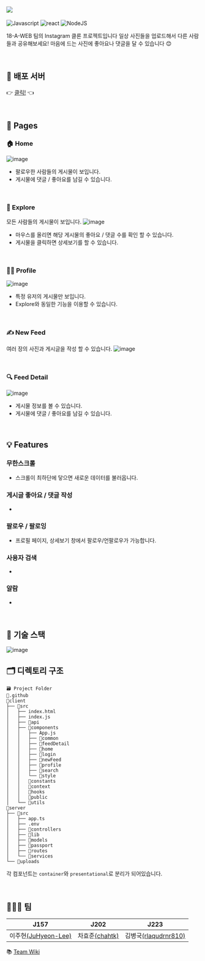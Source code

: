 # ![](https://user-images.githubusercontent.com/24909656/101751559-bdd1e900-3b13-11eb-99f0-a2ef6b92d70b.PNG)

![Javascript](https://img.shields.io/badge/javascript-ES6+-yellow?logo=javascript)
![react](https://img.shields.io/badge/react-17.0.1-9cf?logo=react)
![NodeJS](https://img.shields.io/badge/node.js-v12.18.2-green?logo=node.js)

18-A-WEB 팀의 Instagram 클론 프로젝트입니다
일상 사진들을 업로드해서 다른 사람들과 공유해보세요!
마음에 드는 사진에 좋아요나 댓글을 달 수 있습니다 😊

<br>

## 🚀 배포 서버

👉 [클릭!](http://118.67.128.232) 👈

<br>

## 📃 Pages

### 🏠 Home

![image](https://user-images.githubusercontent.com/39620410/101975970-3bb50200-3c84-11eb-945e-e56bb8e88717.png)

- 팔로우한 사람들의 게시물이 보입니다.
- 게시물에 댓글 / 좋아요를 남길 수 있습니다.

<br>

### 🧭 Explore

모든 사람들의 게시물이 보입니다.
![image](https://user-images.githubusercontent.com/39620410/101976111-6e132f00-3c85-11eb-8ea8-60156fa0893d.png)

- 마우스를 올리면 해당 게시물의 좋아요 / 댓글 수를 확인 할 수 있습니다.
- 게시물을 클릭하면 상세보기를 할 수 있습니다.

<br>

### 🙍‍♂️ Profile

![image](https://user-images.githubusercontent.com/39620410/101976060-f513d780-3c84-11eb-8f13-941b01e358c0.png)

- 특정 유저의 게시물만 보입니다.
- Explore와 동일한 기능을 이용할 수 있습니다.

<br>

### ✍️ New Feed

여러 장의 사진과 게시글을 작성 할 수 있습니다.
![image](https://user-images.githubusercontent.com/39620410/101976089-27bdd000-3c85-11eb-9245-fb837b7e7833.png)

<br>

### 🔍 Feed Detail

![image](https://user-images.githubusercontent.com/39620410/101976011-977f8b00-3c84-11eb-8d9b-8d87ddf89fa4.png)

- 게시물 정보를 볼 수 있습니다.
- 게시물에 댓글 / 좋아요를 남길 수 있습니다.

<br>

## 💡 Features

### 무한스크롤
- 스크롤이 최하단에 닿으면 새로운 데이터를 불러옵니다.

### 게시글 좋아요 / 댓글 작성
- 

### 팔로우 / 팔로잉
- 프로필 페이지, 상세보기 창에서 팔로우/언팔로우가 가능합니다.

### 사용자 검색
- 

### 알람
- 

<br>

## 🔧 기술 스택

![image](https://user-images.githubusercontent.com/44664867/99925719-87117a00-2d82-11eb-97c5-8b96938af809.png)

## 🗂 디렉토리 구조
```
🗃 Project Folder  
📁.github  
📁client  
├── 📁src    
│   ├── index.html  
│   ├── index.js  
│   ├── 📁api
│   ├── 📁components
│   │   ├── App.js  
│   │   ├── 📁common  
│   │   ├── 📁feedDetail  
│   │   ├── 📁home  
│   │   ├── 📁login  
│   │   ├── 📁newFeed  
│   │   ├── 📁profile  
│   │   ├── 📁search  
│   │   └── 📁style  
│   │   📁constants  
│   │   📁context  
│   │   📁hooks    
│   │   📁public    
│   └── 📁utils  
📁server  
├── 📁src  
│   ├── app.ts  
│   ├── .env  
│   ├── 📁controllers  
│   ├── 📁lib  
│   ├── 📁models  
│   ├── 📁passport  
│   ├── 📁routes  
│   └── 📁services  
└── 📁uploads  
```
각 컴포넌트는 `container`와 `presentational`로 분리가 되어있습니다. 

<br>

## 🧑‍🤝‍🧑 팀

| J157 | J202 | J223 |
| ---- | ---- | ---- |
| 이주현[(JuHyeon-Lee)](https://github.com/JuHyeon-Lee) | 차효준[(chahtk)](https://github.com/chahtk) | 김병국[(rlaqudrnr810)](https://github.com/rlaqudrnr810) |

📚 [Team Wiki](https://github.com/boostcamp-2020/Project18-A-Boostagram/wiki)
